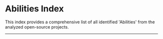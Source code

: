 # Abilities Index

This index provides a comprehensive list of all identified 'Abilities' from the analyzed open-source projects.

---

